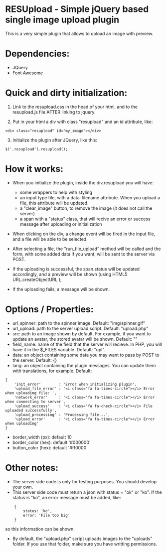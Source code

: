 # RESUpload - Simple jQuery based single image upload plugin

This is a very simple plugin that allows to upload an image with preview.

# Dependencies:
- JQuery
- Font Awesome





# Quick and dirty initialization:
	
1. Link to the resupload.css in the head of your html, and to the resupload.js file AFTER linking to jquery.

2. Put in your html a div with class "resupload" and an id attribute, like:
		
```
<div class="resupload" id="my_image"></div>
```

3. Initialize the plugin after JQuery, like this:

```
$('.resupload').resupload();
```


# How it works:

- When you initialize the plugin, inside the div.resupload you will have:
	- some wrappers to help with styling
	- an input type file, with a data-filename attribute. When you upload a file, this attribute will be updated.
	- a "clear_image" button, to remove the image (it does not call the server)
	- a span with a "status" class, that will recive an error or success message after uploading or initialization

- When clicking on the div, a change event will be fired in the input file, and a file will be able to be selected.

- After selecting a file, the "run_file_upload" method will be called and the form, with some added data if you want, will be sent to the server via POST.

- If the uploading is successful, the span.status will be updated accordingly, and a preview will be shown (using HTML5 URL.createObjectURL );

- If the uploading fails, a message will be shown.




# Options / Properties:
	
- url_spinner: path to the spinner image. Default: "img/spinner.gif"
- url_upload: path to the server upload script. Default: "upload.php"
- src: path to an image shown by default. For example, if you want to update an avatar, the stored avatar will be shown. Default: ""
- field_name: name of the field that the server will recieve. In PHP, you will have it in the $_FILES variable. Default: "upl".
- data: an object containing some data you may want to pass by POST to the server. Default: {}
- lang: an object containing the plugin messages. You can update them with translations, for example. Default: 

```
{
    'init_error'        : 'Error when initializing plugin',
    'upload_file_error' : '<i class="fa fa-times-circle"></i> Error when uploading file: ',
    'network_error'     : '<i class="fa fa-times-circle"></i> Error when connecting to server',
    'upload_success'    : '<i class="fa fa-check-circle"></i> File uploaded successfully',
    'upload_processing' : 'Processing file...',
    'upload_error'      : '<i class="fa fa-times-circle"></i> Error when uploading'
}
```

- border_width (px):  default 10
- border_color (hex): default '#000000'
- button_color (hex): default '#ff0000'





# Other notes:

- The server side code is only for testing purposes. You should develop your own.
- This server side code must return a json with status = "ok" or "ko". If the status is "ko", an error message must be added, like:
	
```
	{
		status: 'ko',
		error: 'File too big'
	}
```

so this information can be shown.
- By default, the "upload.php" script uploads images to the "uploads" folder. If you use that folder, make sure you have writting permissions.
